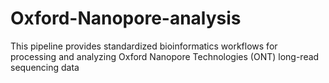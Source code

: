 # Oxford-Nanopore-analysis
This pipeline provides standardized bioinformatics workflows for processing and analyzing Oxford Nanopore Technologies (ONT) long-read sequencing data

